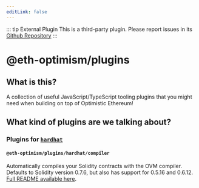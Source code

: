 ```yaml
---
editLink: false
---
```



::: tip External Plugin
This is a third-party plugin. Please report issues in its [Github Repository](https://github.com/ethereum-optimism/plugins/tree/master)
:::

# @eth-optimism/plugins

## What is this?

A collection of useful JavaScript/TypeScript tooling plugins that you might need when building on top of Optimistic Ethereum!

## What kind of plugins are we talking about?

### Plugins for [`hardhat`](https://hardhat.org)

#### `@eth-optimism/plugins/hardhat/compiler`

Automatically compiles your Solidity contracts with the OVM compiler.
Defaults to Solidity version 0.7.6, but also has support for 0.5.16 and 0.6.12.
[Full README available here](./src/hardhat/compiler).
